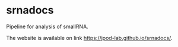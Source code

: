 # srnadocs
Pipeline for analysis of smallRNA.

The website is available on link https://jpod-lab.github.io/srnadocs/.
